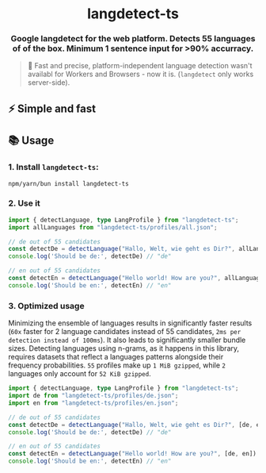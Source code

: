 <span align="center">

  # langdetect-ts

  ### Google langdetect for the web platform. Detects 55 languages of of the box. Minimum 1 sentence input for >90% accurracy.

</span>

> 🔬 Fast and precise, platform-independent language detection wasn't availabl for Workers and Browsers - now it is. (`langdetect` only works server-side). 

## ⚡ Simple and fast

## 📚 Usage

### 1. Install `langdetect-ts`:

`npm/yarn/bun install langdetect-ts`

### 2. Use it

```ts
import { detectLanguage, type LangProfile } from "langdetect-ts";
import allLanguages from "langdetect-ts/profiles/all.json";

// de out of 55 candidates
const detectDe = detectLanguage("Hallo, Welt, wie geht es Dir?", allLanguages)
console.log('Should be de:', detectDe) // "de"

// en out of 55 candidates
const detectEn = detectLanguage("Hello world! How are you?", allLanguages)
console.log('Should be en:', detectEn) // "en"
```

### 3. Optimized usage

Minimizing the ensemble of languages results in significantly faster results (`60x` faster for 2 language candidates instead of 55 candidates, `2ms per detection instead of 100ms`). It also leads to significantly smaller bundle sizes. Detecting languages using n-grams, as it happens in this library, requires datasets that reflect a languages patterns alongside their frequency probabilities. `55` profiles make up `1 MiB gzipped`, while `2` languages only account for `52 KiB gzipped`.

```ts
import { detectLanguage, type LangProfile } from "langdetect-ts";
import de from "langdetect-ts/profiles/de.json";
import en from "langdetect-ts/profiles/en.json";

// de out of 55 candidates
const detectDe = detectLanguage("Hallo, Welt, wie geht es Dir?", [de, en])
console.log('Should be de:', detectDe) // "de"

// en out of 55 candidates
const detectEn = detectLanguage("Hello world! How are you?", [de, en])
console.log('Should be en:', detectEn) // "en"
```